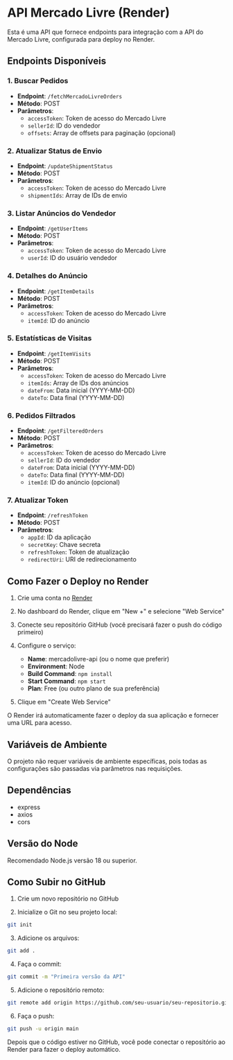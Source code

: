 # API Mercado Livre (Render)

Esta é uma API que fornece endpoints para integração com a API do Mercado Livre, configurada para deploy no Render.

## Endpoints Disponíveis

### 1. Buscar Pedidos
- **Endpoint**: `/fetchMercadoLivreOrders`
- **Método**: POST
- **Parâmetros**:
  - `accessToken`: Token de acesso do Mercado Livre
  - `sellerId`: ID do vendedor
  - `offsets`: Array de offsets para paginação (opcional)

### 2. Atualizar Status de Envio
- **Endpoint**: `/updateShipmentStatus`
- **Método**: POST
- **Parâmetros**:
  - `accessToken`: Token de acesso do Mercado Livre
  - `shipmentIds`: Array de IDs de envio

### 3. Listar Anúncios do Vendedor
- **Endpoint**: `/getUserItems`
- **Método**: POST
- **Parâmetros**:
  - `accessToken`: Token de acesso do Mercado Livre
  - `userId`: ID do usuário vendedor

### 4. Detalhes do Anúncio
- **Endpoint**: `/getItemDetails`
- **Método**: POST
- **Parâmetros**:
  - `accessToken`: Token de acesso do Mercado Livre
  - `itemId`: ID do anúncio

### 5. Estatísticas de Visitas
- **Endpoint**: `/getItemVisits`
- **Método**: POST
- **Parâmetros**:
  - `accessToken`: Token de acesso do Mercado Livre
  - `itemIds`: Array de IDs dos anúncios
  - `dateFrom`: Data inicial (YYYY-MM-DD)
  - `dateTo`: Data final (YYYY-MM-DD)

### 6. Pedidos Filtrados
- **Endpoint**: `/getFilteredOrders`
- **Método**: POST
- **Parâmetros**:
  - `accessToken`: Token de acesso do Mercado Livre
  - `sellerId`: ID do vendedor
  - `dateFrom`: Data inicial (YYYY-MM-DD)
  - `dateTo`: Data final (YYYY-MM-DD)
  - `itemId`: ID do anúncio (opcional)

### 7. Atualizar Token
- **Endpoint**: `/refreshToken`
- **Método**: POST
- **Parâmetros**:
  - `appId`: ID da aplicação
  - `secretKey`: Chave secreta
  - `refreshToken`: Token de atualização
  - `redirectUri`: URI de redirecionamento

## Como Fazer o Deploy no Render

1. Crie uma conta no [Render](https://render.com)

2. No dashboard do Render, clique em "New +" e selecione "Web Service"

3. Conecte seu repositório GitHub (você precisará fazer o push do código primeiro)

4. Configure o serviço:
   - **Name**: mercadolivre-api (ou o nome que preferir)
   - **Environment**: Node
   - **Build Command**: `npm install`
   - **Start Command**: `npm start`
   - **Plan**: Free (ou outro plano de sua preferência)

5. Clique em "Create Web Service"

O Render irá automaticamente fazer o deploy da sua aplicação e fornecer uma URL para acesso.

## Variáveis de Ambiente

O projeto não requer variáveis de ambiente específicas, pois todas as configurações são passadas via parâmetros nas requisições.

## Dependências

- express
- axios
- cors

## Versão do Node

Recomendado Node.js versão 18 ou superior.

## Como Subir no GitHub

1. Crie um novo repositório no GitHub

2. Inicialize o Git no seu projeto local:
```bash
git init
```

3. Adicione os arquivos:
```bash
git add .
```

4. Faça o commit:
```bash
git commit -m "Primeira versão da API"
```

5. Adicione o repositório remoto:
```bash
git remote add origin https://github.com/seu-usuario/seu-repositorio.git
```

6. Faça o push:
```bash
git push -u origin main
```

Depois que o código estiver no GitHub, você pode conectar o repositório ao Render para fazer o deploy automático. 